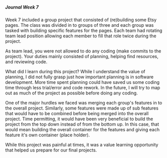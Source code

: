 ##### Journal Week 7

Week 7 included a group project that consisted of (re)building some Etsy pages. The class was divided in to groups of three and each group was tasked with building specific features for the pages. Each team had rotating team lead position allowing each member to fill that role twice during the project.

As team lead, you were not allowed to do any coding (make commits to the project). Your duties mainly consisted of planning, helping find resources, and reviewing code.

What did I learn during this project? While I understand the value of planning, I did not fully grasp just how important planning is in software development. More time spent planning could have saved us some coding time through less trial/error and code rework. In the future, I will try to map out as much of the project as possible before doing any coding. 

One of the major hurdles we faced was merging each group's features in to the overall project. Similarly, some features were made up of sub features that would have to be combined before being merged into the overall project. Time permitting, it would have been very beneficial to build the project from the top down instead of from the bottom up. In this case, that would mean building the overall container for the features and giving each feature it's own container (place holder).

While this project was painful at times, it was a value learning opportunity that helped us prepare for our final projects.
